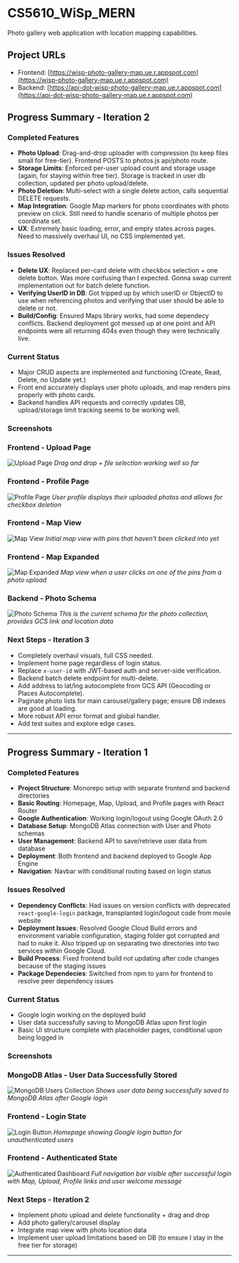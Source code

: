 # CS5610_WiSp_MERN

Photo gallery web application with location mapping capabilities.

## Project URLs
- Frontend: [https://wisp-photo-gallery-map.ue.r.appspot.com](https://wisp-photo-gallery-map.ue.r.appspot.com)
- Backend: [https://api-dot-wisp-photo-gallery-map.ue.r.appspot.com](https://api-dot-wisp-photo-gallery-map.ue.r.appspot.com)

## Progress Summary - Iteration 2

### Completed Features
- **Photo Upload**: Drag-and-drop uploader with compression (to keep files small for free-tier).  Frontend POSTS to photos.js api/photo route.
- **Storage Limits**: Enforced per-user upload count and storage usage (again, for staying within free tier).  Storage is tracked in user db collection, updated per photo upload/delete.
- **Photo Deletion**: Multi-select with a single delete action, calls sequential DELETE requests.
- **Map Integration**: Google Map markers for photo coordinates with photo preview on click.  Still need to handle scenario of multiple photos per coordinate set.
- **UX**: Extremely basic loading, error, and empty states across pages.  Need to massively overhaul UI, no CSS implemented yet.

### Issues Resolved
- **Delete UX**: Replaced per-card delete with checkbox selection + one delete button.  Was more confusing than I expected.  Gonna swap current implementation out for batch delete function.
- **Verifying UserID in DB**: Got tripped up by which userID or ObjectID to use when referencing photos and verifying that user should be able to delete or not.
- **Build/Config**: Ensured Maps library works, had some dependecy conflicts.  Backend deployment got messed up at one point and API endpoints were all returning 404s even though they were technically live.

### Current Status
- Major CRUD aspects are implemented and functioning (Create, Read, Delete, no Update yet.)
- Front end accurately displays user photo uploads, and map renders pins properly with photo cards.
- Backend handles API requests and correctly updates DB, upload/storage limit tracking seems to be working well.

### Screenshots

### Frontend - Upload Page
![Upload Page](screenshots/upload-page.png)
*Drag and drop + file selection working well so far*

### Frontend - Profile Page
![Profile Page](screenshots/profile-page.png)
*User profile displays their uploaded photos and allows for checkbox deletion*

### Frontend - Map View  
![Map View](screenshots/map-view.png)
*Initial map view with pins that haven't been clicked into yet*

### Frontend - Map Expanded
![Map Expanded](screenshots/map-expanded.png)
*Map view when a user clicks on one of the pins from a photo upload*

### Backend - Photo Schema
![Photo Schema](screenshots/photo-db.png)
*This is the current schema for the photo collection, provides GCS link and location data*

### Next Steps - Iteration 3
- Completely overhaul visuals, full CSS needed.
- Implement home page regardless of login status.
- Replace `x-user-id` with JWT-based auth and server-side verification.
- Backend batch delete endpoint for multi-delete.
- Add address to lat/lng autocomplete from GCS API (Geocoding or Places Autocomplete).
- Paginate photo lists for main carousel/gallery page; ensure DB indexes are good at loading.
- More robust API error format and global handler.
- Add test suites and explore edge cases.

-----------------------------------------------------------------------------------------------------------------------------
## Progress Summary - Iteration 1

### Completed Features
- **Project Structure**: Monorepo setup with separate frontend and backend directories
- **Basic Routing**: Homepage, Map, Upload, and Profile pages with React Router
- **Google Authentication**: Working login/logout using Google OAuth 2.0
- **Database Setup**: MongoDB Atlas connection with User and Photo schemas
- **User Management**: Backend API to save/retrieve user data from database
- **Deployment**: Both frontend and backend deployed to Google App Engine
- **Navigation**: Navbar with conditional routing based on login status

### Issues Resolved
- **Dependency Conflicts**: Had issues on version conflicts with deprecated `react-google-login` package, transplanted login/logout code from movie website
- **Deployment Issues**: Resolved Google Cloud Build errors and environment variable configuration, staging folder got corrupted and had to nuke it.  Also tripped up on separating two directories into two services within Google Cloud.
- **Build Process**: Fixed frontend build not updating after code changes because of the staging issues
- **Package Dependecies**: Switched from npm to yarn for frontend to resolve peer dependency issues

### Current Status
- Google login working on the deployed build
- User data successfully saving to MongoDB Atlas upon first login
- Basic UI structure complete with placeholder pages, conditional upon being logged in

### Screenshots

### MongoDB Atlas - User Data Successfully Stored
![MongoDB Users Collection](screenshots/mongodb-users.png)
*Shows user data being successfully saved to MongoDB Atlas after Google login*

### Frontend - Login State
![Login Button](screenshots/login-page.png)
*Homepage showing Google login button for unauthenticated users*

### Frontend - Authenticated State  
![Authenticated Dashboard](screenshots/authenticated.png)
*Full navigation bar visible after successful login with Map, Upload, Profile links and user welcome message*

### Next Steps - Iteration 2
- Implement photo upload and delete functionality + drag and drop
- Add photo gallery/carousel display
- Integrate map view with photo location data
- Implement user upload limitations based on DB (to ensure I stay in the free tier for storage)

---------------------------------------------------------------------------------------------------
